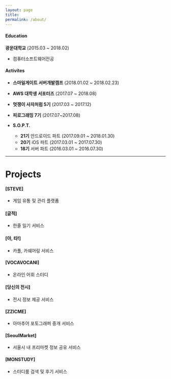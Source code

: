 ```yaml
---
layout: page
title:
permalink: /about/
---
```



#### Education

**광운대학교** (2015.03 ~ 2018.02)
- 컴퓨터소프트웨어전공



#### Activites
- **스마일게이트 서버개발캠프** (2018.01.02 ~ 2018.02.23)

- **AWS 대학생 서포터즈** (2017.07 ~ 2018.08)

- **멋쟁이 사자처럼 5기** (2017.03 ~ 2017.12)

- **피로그래밍 7기** (2017.07~2017.08)

- **S.O.P.T.**
  - **21기** 안드로이드 파트 (2017.09.01 ~ 2018.01.30)
  - **20기** iOS 파트 (2017.03.01 ~ 2017.07.30)
  - **18기** 서버 파트 (2016.03.01 ~ 2016.07.30)

---

# Projects

#### [STEVE]
- 게임 유통 및 관리 플랫폼

#### [글적]
- 한줄 일기 서비스

#### [야, 타!]
- 카풀, 카쉐어링 서비스

#### [VOCAVOCANI]
- 온라인 어휘 스터디

#### [당신의 전시]
- 전시 정보 제공 서비스

#### [ZZICME]
- 아마추어 포토그래퍼 중개 서비스

#### [SeoulMarket]
- 서울시 내 프리마켓 정보 공유 서비스

#### [MONSTUDY]
- 스터디룸 검색 및 후기 서비스
